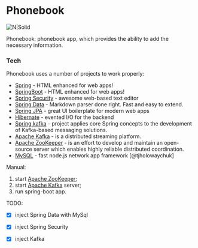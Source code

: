 # Phonebook

![N|Solid](https://cdn0.iconfinder.com/data/icons/human-resources-14/100/1-01-128.png)

Phonebook: phonebook app, which provides the ability to add the necessary information.

### Tech

Phonebook uses a number of projects to work properly:

* [Spring] - HTML enhanced for web apps!
* [SpringBoot] - HTML enhanced for web apps!
* [Spring Security] - awesome web-based text editor
* [Spring Data] - Markdown parser done right. Fast and easy to extend.
* [Spring JPA] - great UI boilerplate for modern web apps
* [Hibernate] - evented I/O for the backend
* [Spring kafka] -  project applies core Spring concepts to the development of Kafka-based messaging solutions.
* [Apache Kafka] - is a distributed streaming platform.
* [Apache ZooKeeper] - is an effort to develop and maintain an open-source server which enables highly reliable distributed coordination.
* [MySQL] - fast node.js network app framework [@tjholowaychuk]

 Manual:
 1. start [Apache ZooKeeper];
 2. start [Apache Kafka] server;
 3. run spring-boot app.

TODO:
 - [x] inject Spring Data with MySql
 - [x] inject Spring Security
 - [x] inject Kafka
 
    [Spring]: <https://spring.io>
    [SpringBoot]: <https://docs.spring.io/spring-boot/docs/1.5.x/reference/html/>
    [Spring Security]: <https://github.com/joemccann/dillinger.git>
    [Spring Data]: <http://daringfireball.net>
    [Spring JPA]: <http://daringfireball.net/projects/markdown/>
    [Hibernate]: <https://github.com/markdown-it/markdown-it>
    [Spring kafka]: <https://spring.io/projects/spring-kafka>
    [MySQL]: <http://ace.ajax.org>
    [Apache ZooKeeper]: <https://zookeeper.apache.org/doc/r3.3.3/zookeeperStarted.html>
    [Apache Kafka]: <https://kafka.apache.org/quickstart>